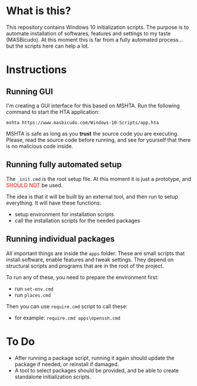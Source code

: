 What is this?
=============

This repository contains Windows 10 initialization scripts.
The purpose is to automate installation of softwares, features and settings to my taste (MASBicudo).
At this moment this is far from a fully automated process... but the scripts here can help a lot.

Instructions
============

## Running GUI

I'm creating a GUI interface for this based on MSHTA.
Run the following command to start the HTA application:

    mshta https://www.masbicudo.com/Windows-10-Scripts/app.hta

MSHTA is safe as long as you **trust** the source code you are executing.
Please, read the source code before running, and see for yourself that there is no malicious code inside.

## Running fully automated setup

The `_init.cmd` is the root setup file.
At this moment it is just a prototype, and <font color="red">SHOULD NOT</font> be used.

The idea is that it will be built by an external tool,
and then run to setup everything. It will have these functions:
- setup environment for installation scripts
- call the installation scripts for the needed packages

## Running individual packages

All important things are inside the `apps` folder. These are small scripts that install software, enable features and tweak settings.
They depend on structural scripts and programs that are in the root of the project.

To run any of these, you need to prepare the environment first:
- run `set-env.cmd`
- run `places.cmd`

Then you can use `require.cmd` script to call these:
- for example: `require.cmd apps\openssh.cmd`

To Do
=====

- After running a package script, running it again should update the package if needed, or reinstall if damaged.
- A tool to select packages should be provided, and be able to create standalone initialization scripts.

